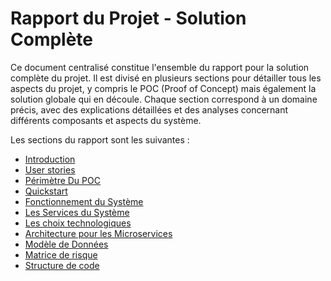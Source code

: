 # Rapport du Projet - Solution Complète

Ce document centralisé constitue l'ensemble du rapport pour la solution complète du projet. Il est divisé en plusieurs
sections pour détailler tous les aspects du projet, y compris le POC (Proof of Concept) mais également la solution
globale qui en découle. Chaque section correspond à un domaine précis, avec des explications détaillées et des analyses
concernant différents composants et aspects du système.

Les sections du rapport sont les suivantes :

- [Introduction](Documentation/sous-section/intro.md)
- [User stories](Documentation/sous-section/usecases.md)
- [Périmètre Du POC](Documentation/sous-section/perimetre.md)
- [Quickstart](Documentation/sous-section/quickstart.md)
- [Fonctionnement du Système](Documentation/sous-section/fonctionnement.md)
- [Les Services du Système](Documentation/sous-section/services.md)
- [Les choix technologiques](Documentation/sous-section/techno.md)
- [Architecture pour les Microservices](Documentation/sous-section/architectureMS.md)
- [Modèle de Données](Documentation/sous-section/dataModel.md)
- [Matrice de risque](Documentation/sous-section/matriceRisque.md)
- [Structure de code](Documentation/sous-section/structureCode.md)
